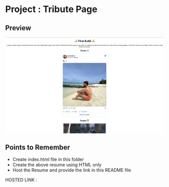 # Project : Tribute Page
## Preview
![image](./Images/Screenshot%202022-09-17%20at%2012.32.10%20PM.png)

## Points to Remember
- Create index.html file in this folder
- Create the above resume using HTML only
- Host the Resume and provide the link in this README file

HOSTED LINK :  